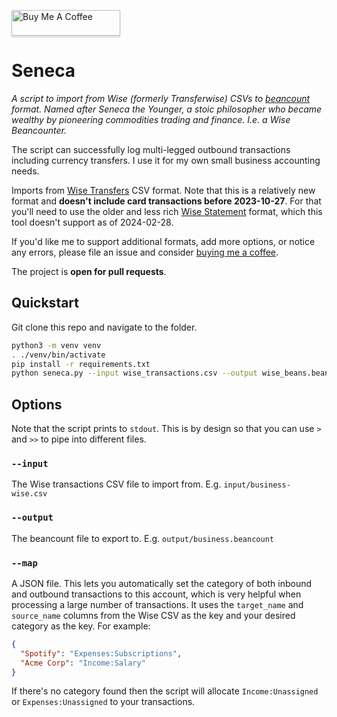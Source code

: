 <a href="https://www.buymeacoffee.com/fdavies93k" target="_blank"><img src="https://www.buymeacoffee.com/assets/img/custom_images/orange_img.png" alt="Buy Me A Coffee" style="height: 41px !important;width: 174px !important;box-shadow: 0px 3px 2px 0px rgba(190, 190, 190, 0.5) !important;-webkit-box-shadow: 0px 3px 2px 0px rgba(190, 190, 190, 0.5) !important;" ></a>

# Seneca

*A script to import from Wise (formerly Transferwise) CSVs to [beancount](https://github.com/beancount/beancount) format. Named after Seneca the Younger, a stoic philosopher who became wealthy by pioneering commodities trading and finance. I.e. a Wise Beancounter.*

The script can successfully log multi-legged outbound transactions including currency transfers. I use it for my own small business accounting needs.

Imports from [Wise Transfers](https://wise.com/help/articles/2489458/how-do-i-download-a-list-of-my-transfers) CSV format. Note that this is a relatively new format and **doesn't include card transactions before 2023-10-27**. For that you'll need to use the older and less rich [Wise Statement](https://wise.com/help/articles/2736049/how-do-i-download-a-statement) format, which this tool doesn't support as of 2024-02-28.

If you'd like me to support additional formats, add more options, or notice any errors, please file an issue and consider [buying me a coffee](https://www.buymeacoffee.com/fdavies93k).

The project is **open for pull requests**.

## Quickstart

Git clone this repo and navigate to the folder.

```sh
python3 -m venv venv
. ./venv/bin/activate
pip install -r requirements.txt 
python seneca.py --input wise_transactions.csv --output wise_beans.beancount --map categories.json
```

## Options

Note that the script prints to `stdout`. This is by design so that you can use `>` and `>>` to pipe into different files.

### `--input`

The Wise transactions CSV file to import from. E.g. `input/business-wise.csv`

### `--output`

The beancount file to export to. E.g. `output/business.beancount`

### `--map`

A JSON file. This lets you automatically set the category of both inbound and outbound transactions to this account, which is very helpful when processing a large number of transactions. It uses the `target_name` and `source_name` columns from the Wise CSV as the key and your desired category as the key. For example:

```json
{
  "Spotify": "Expenses:Subscriptions",
  "Acme Corp": "Income:Salary"
}
```

If there's no category found then the script will allocate `Income:Unassigned` or `Expenses:Unassigned` to your transactions.

